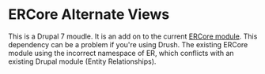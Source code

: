 # ERCore Alternate Views

This is a Drupal 7 moudle. It is an add on to the current [ERCore module](https://github.com/EPSCoR/ERCore-3.1). This dependency can be a problem if you're using Drush. The existing ERCore module using the incorrect namespace of ER, which conflicts with an existing Drupal module (Entity Relationships). 

